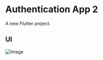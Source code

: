# Authentication App 2

A new Flutter project.

## UI

![Image](https://github.com/user-attachments/assets/4ef21f96-8451-4300-b130-e2c1351a0f32)
